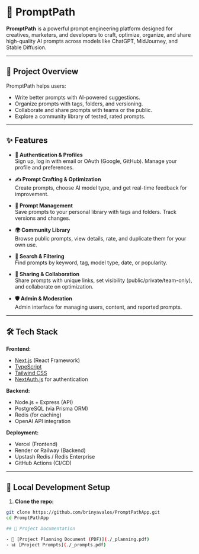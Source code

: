 # 🚀 PromptPath

**PromptPath** is a powerful prompt engineering platform designed for creatives, marketers, and developers to craft, optimize, organize, and share high-quality AI prompts across models like ChatGPT, MidJourney, and Stable Diffusion.


---

## 🧩 Project Overview

PromptPath helps users:
- Write better prompts with AI-powered suggestions.
- Organize prompts with tags, folders, and versioning.
- Collaborate and share prompts with teams or the public.
- Explore a community library of tested, rated prompts.

---

## ✨ Features

- **🔐 Authentication & Profiles**  
  Sign up, log in with email or OAuth (Google, GitHub). Manage your profile and preferences.

- **✍️ Prompt Crafting & Optimization**  
  Create prompts, choose AI model type, and get real-time feedback for improvement.

- **📂 Prompt Management**  
  Save prompts to your personal library with tags and folders. Track versions and changes.

- **🌍 Community Library**  
  Browse public prompts, view details, rate, and duplicate them for your own use.

- **🔎 Search & Filtering**  
  Find prompts by keyword, tag, model type, date, or popularity.

- **👥 Sharing & Collaboration**  
  Share prompts with unique links, set visibility (public/private/team-only), and collaborate on optimization.

- **🛡️ Admin & Moderation**  
  Admin interface for managing users, content, and reported prompts.

---

## 🛠️ Tech Stack

**Frontend:**
- [Next.js](https://nextjs.org/) (React Framework)
- [TypeScript](https://www.typescriptlang.org/)
- [Tailwind CSS](https://tailwindcss.com/)
- [NextAuth.js](https://next-auth.js.org/) for authentication

**Backend:**
- Node.js + Express (API)
- PostgreSQL (via Prisma ORM)
- Redis (for caching)
- OpenAI API integration

**Deployment:**
- Vercel (Frontend)
- Render or Railway (Backend)
- Upstash Redis / Redis Enterprise
- GitHub Actions (CI/CD)

---

## 🧪 Local Development Setup

1. **Clone the repo:**

```bash
git clone https://github.com/brinyavalos/PromptPathApp.git
cd PromptPathApp

## 🧠 Project Documentation

- 📄 [Project Planning Document (PDF)](./_planning.pdf)
- 📊 [Project Prompts](./_prompts.pdf)


